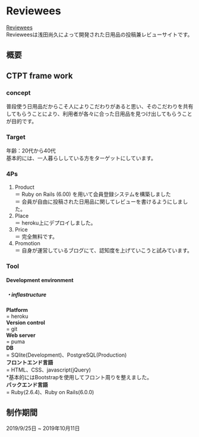  # Reviewees  
 [Reviewees](https://reviewees.herokuapp.com/)  
 Revieweesは浅田尚久によって開発された日用品の投稿兼レビューサイトです。  
 ## 概要  
 ## CTPT frame work  
 ### concept  
 普段使う日用品だからこそ人によりこだわりがあると思い、そのこだわりを共有してもらうことにより、利用者が各々に合った日用品を見つけ出してもらうことが目的です。  
 ### Target  
 年齢：20代から40代  
 基本的には、一人暮らししている方をターゲットにしています。  
 ### 4Ps 
 1. Product  
 ＝ Ruby on Rails (6.00) を用いて会員登録システムを構築しました  
 ＝ 会員が自由に投稿された日用品に関してレビューを書けるようにしました。  
 2. Place  
 ＝ heroku上にデプロイしました。  
 3. Price  
 ＝ 完全無料です。  
 4. Promotion  
 ＝ 自身が運営しているブログにて、認知度を上げていこうと試みています。  
 ### Tool  
 #### Development environment  
 ##### ・inflastructure    
 **Platform**  
 = heroku  
 **Version control**   
 = git  
 **Web server**  
 = puma  
 **DB**  
 = SQlite(Development)、PostgreSQL(Production)  
 **フロントエンド言語**   
 = HTML、CSS、javascript(jQuery)  
 *基本的にはBootstrapを使用してフロント周りを整えました。  
 **バックエンド言語**  
 = Ruby(2.6.4)、Ruby on Rails(6.0.0)
 ## 制作期間  
 2019/9/25日 ~ 2019年10月11日
 
